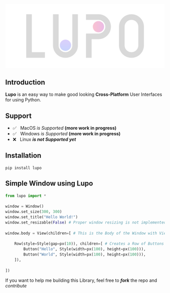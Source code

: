 <div align="center">
  <a href="https://github.com/anthonyhfm/lupo">
    <img src="https://raw.githubusercontent.com/anthonyhfm/Lupo/master/lupo.svg">
  </a>
</div>

## Introduction
**Lupo** is an easy way to make good looking **Cross-Platform** User Interfaces for using Python.

## Support

- ✅ &nbsp; MacOS _is Supported_ **(more work in progress)**
- ✅️ &nbsp; Windows _is Supported_ **(more work in progress)**
- ❌️ &nbsp; Linux ***is not Supported yet***

## Installation

````
pip install lupo
````

## Simple Window using Lupo

```python
from lupo import *

window = Window()
window.set_size(300, 300)
window.set_title("Hello World!")
window.set_resizable(False) # Proper window resizing is not implemented in the current Version of Lupo (disable it for good)

window.body = View(children=[ # This is the Body of the Window with Views and Children
    
    Row(style=Style(gap=px(10)), children=[ # Creates a Row of Buttons with a 10 pixel Gap in between
        Button("Hello", Style(width=px(100), height=px(100))),
        Button("World", Style(width=px(100), height=px(100))),
    ]),
    
])
```

If you want to help me building this Library, feel free to ***fork*** the repo and _contribute_